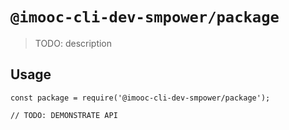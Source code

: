 # `@imooc-cli-dev-smpower/package`

> TODO: description

## Usage

```
const package = require('@imooc-cli-dev-smpower/package');

// TODO: DEMONSTRATE API
```
